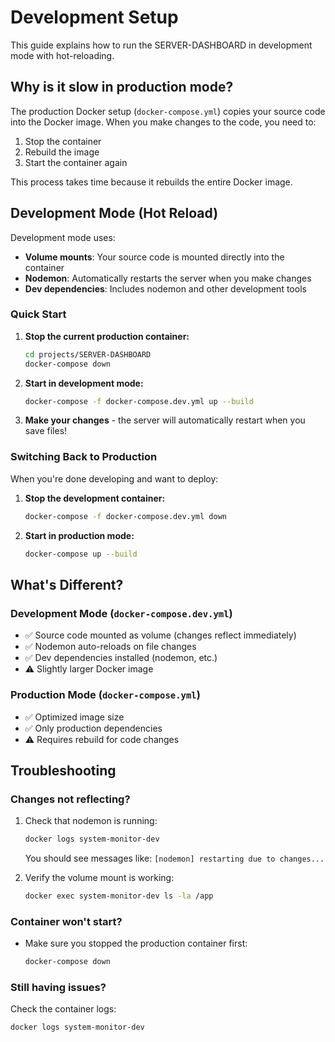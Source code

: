 # Development Setup

This guide explains how to run the SERVER-DASHBOARD in development mode with hot-reloading.

## Why is it slow in production mode?

The production Docker setup (`docker-compose.yml`) copies your source code into the Docker image. When you make changes to the code, you need to:
1. Stop the container
2. Rebuild the image
3. Start the container again

This process takes time because it rebuilds the entire Docker image.

## Development Mode (Hot Reload)

Development mode uses:
- **Volume mounts**: Your source code is mounted directly into the container
- **Nodemon**: Automatically restarts the server when you make changes
- **Dev dependencies**: Includes nodemon and other development tools

### Quick Start

1. **Stop the current production container:**
   ```bash
   cd projects/SERVER-DASHBOARD
   docker-compose down
   ```

2. **Start in development mode:**
   ```bash
   docker-compose -f docker-compose.dev.yml up --build
   ```

3. **Make your changes** - the server will automatically restart when you save files!

### Switching Back to Production

When you're done developing and want to deploy:

1. **Stop the development container:**
   ```bash
   docker-compose -f docker-compose.dev.yml down
   ```

2. **Start in production mode:**
   ```bash
   docker-compose up --build
   ```

## What's Different?

### Development Mode (`docker-compose.dev.yml`)
- ✅ Source code mounted as volume (changes reflect immediately)
- ✅ Nodemon auto-reloads on file changes
- ✅ Dev dependencies installed (nodemon, etc.)
- ⚠️ Slightly larger Docker image

### Production Mode (`docker-compose.yml`)
- ✅ Optimized image size
- ✅ Only production dependencies
- ⚠️ Requires rebuild for code changes

## Troubleshooting

### Changes not reflecting?

1. Check that nodemon is running:
   ```bash
   docker logs system-monitor-dev
   ```
   You should see messages like: `[nodemon] restarting due to changes...`

2. Verify the volume mount is working:
   ```bash
   docker exec system-monitor-dev ls -la /app
   ```

### Container won't start?

- Make sure you stopped the production container first:
  ```bash
  docker-compose down
  ```

### Still having issues?

Check the container logs:
```bash
docker logs system-monitor-dev
```

